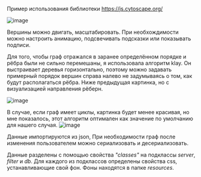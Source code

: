 Пример использования библиотеки https://js.cytoscape.org/

![image](https://github.com/WukAp/network-map/assets/47060627/e2346550-71a0-42f6-92bd-173a44173702)

Вершины можно двигать, масштабировать. При необхождимости можно настроить анимацию, подсвечивать подсказки или показывать подписи.

Для того, чтобы граф отражался в заранее определённом порядке и рёбра были не сильно перемешаны, я использовала алгоритм klay. 
Он выстраивает деревья горизонтально, поэтому можно задавать примерный порядок вершин справа налево не задумываясь о том, как будут располагаться рёбра.  Ниже предыдущая картинка, но с визуализацией направления рёберн. 

![image](https://github.com/WukAp/network-map/assets/47060627/d815d7f1-3864-4422-a6d3-7eb8d5a0d59d)

В случае, если граф имеет циклы, картинка будет менее красивая,  но мне показалось, этот алгоритм оптимален как значение по умолчанию для нашего случая.
![image](https://github.com/WukAp/network-map/assets/47060627/18213fe1-3478-4f24-b9cd-929df5b804d2)

Данные импортируются из json, При необходимости граф после изменения пользователем можно сериализовать и десериализовать.

Данные разделены с помощью свойства *"classes"* на подклассы *server*, *filter* и *db*. Для каждого из подклассов определены свойства css, устанавливающие свой фон. Фоны находятся в папке *resources*.

